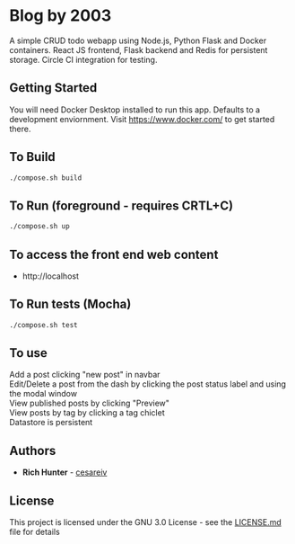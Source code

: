 # Blog by 2003
A simple CRUD todo webapp using Node.js, Python Flask and Docker containers. React JS frontend, Flask backend and Redis for persistent storage. Circle CI integration for testing.

## Getting Started
You will need Docker Desktop installed to run this app. Defaults to a development enviornment. Visit https://www.docker.com/ to get started there.

## To Build
```bash
./compose.sh build
```

## To Run (foreground - requires CRTL+C)
```bash
./compose.sh up
```

## To access the front end web content
* http://localhost

## To Run tests (Mocha)
```bash
./compose.sh test
```

## To use
Add a post clicking "new post" in navbar
<br>Edit/Delete a post from the dash by clicking the post status label and using the modal window
<br>View published posts by clicking "Preview"
<br>View posts by tag by clicking a tag chiclet
<br>Datastore is persistent

## Authors

* **Rich Hunter** - [cesareiv](https://github.com/cesareiv)

## License

This project is licensed under the GNU 3.0 License - see the [LICENSE.md](LICENSE.md) file for details

